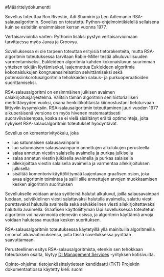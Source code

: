#Määrittelydokumentti

Sovellus toteuttaa Ron Rivestin, Adi Shamirin ja Len Adlemanin RSA-salausalgoritmin. Sovellus on toteutettu Python-ohjelmointikielellä sellaisena kuin se esiteltiin ensimmäisen kerran vuonna 1977.

Vertaisarviointia varten: Pythonin lisäksi pystyn vertaisarvioimaan tarvittaessa myös Javaa ja Groovya.

Sovelluksessa ei ole tarpeen toteuttaa erityisiä tietorakenteita, mutta RSA-algoritmin toteutuksessa tarvitaan Rabin-Miller testiä alkuluvullisuuden varmentamiseksi, Eukleideen algoritmia kahden kokonaisluvun suurimman yhteisen tekijän löytämiseksi, laajennettua Eukleideen algoritmia kokonaislukujen kongruenssirelaation selvittämiseksi sekä potenssiinkorotusalgoritmia tehokkaiden salaus- ja purkuoperaatioiden suorittamiseksi.

RSA-salausalgoritmi on ensimmäinen julkisen avaimen salakirjoitusjärjestelmä. Valitsin tämän algoritmin sen historiallisen merkittävyyden vuoksi, osana henkilökohtaista kiinnostustani tietoturvaan liittyviin kysymyksiin. RSA-salausalgoritmin toteuttaminen juuri vuoden 1977 alkuperäisenä versiona on myös hivenen matemaattisesti suoraviivaisempaa, koska se ei vielä sisältänyt eräitä optimointeja, joita nykyiset RSA-salausalgoritmin toteutukset hyödyntävät.

Sovellus on komentorivityökalu, joka
* luo satunnaisen salausavainparin
* luo satunnaisen salausavainparin annettujen alkulukujen perusteella
* salaa annetun viestin salaisella avaimella ja purkaa julkisella
* salaa annetun viestin julkisella avaimella ja purkaa salaisella
* allekirjoittaa viestin salaisella avaimella ja varmentaa allekirjoituksen julkisella
* sisältää komentorivikäyttöliittymää laajentavan graafisen osion, joka avaa algoritmin toimintaa ja sallii sille annettujen arvojen muokkaamisen kesken algoritmin suorituksen

Sovellukselle voidaan antaa syötteinä halutut alkuluvut, joilla salausavainpari luodaan, selväkielinen viesti salattavaksi halutulla avaimella, salattu viesti purettavaksi halutulla avaimella sekä selväkielinen viesti allekirjoitettavaksi halutulla avaimella. Graafisen käyttöliittymän läpi sovelluksessa toteutetun algoritmin voi havainnoida etenevän osissa, ja algoritmin käyttämiä arvoja voidaan halutessa muuttaa kesken suorituksen.

RSA-salausalgoritmin toteutuksessa käytetyillä yllä mainituilla algoritmeilla on omat aikavaatimuksensa, joita tässä sovelluksessa pyritään saavuttamaan.

Perusteellinen esitys RSA-salausalgoritmista, etenkin sen tehokkaan toteutuksen osalta, löytyy [DI Management Services](https://www.di-mgt.com.au) -yrityksen kotisivuilta.

Opinto-ohjelma: tietojenkäsittelytieteen kandidaatti (TKT)
Projektin dokumentaatiossa käytetty kieli: suomi
